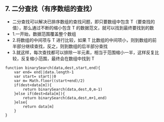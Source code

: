 ## 7. 二分查找（有序数组的查找）

* 二分查找可以解决已排序数组的查找问题，即只要数组中包含 T（要查找的值），那么通过不断的缩小包含 T 的数据范文，就可以找到最终要找到的数
* 1.一开始，数据范围覆盖整个数组
* 2.将数组的中间项与 T 进行比较，如果 T 比数组的中间项小，则到数组的前半部分继续查找，反之，则到数组的后半部分查找
* 3.就这样，每次查找都可以排除一半元素，相当于范围缩小一半，这样反复比较，反复缩小范围，最终会在数组中找到 T

```
function binarySearch(data,dest,start,end){
    var end= end||data.length-1
    var start= start||0
    var m= Math.floor((start+end)/2)
    if(dest<data[m]){
        return binarySearch(data,dest,0,m-1)
    }else if(dest>data[m]){
        return binarySearch(data,dest,m+1,end)
    }else{
        return data[m]
    }
}
```
